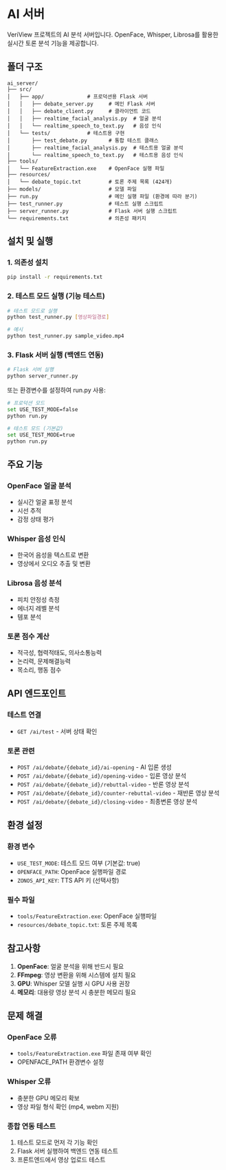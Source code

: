 # AI 서버

VeriView 프로젝트의 AI 분석 서버입니다. OpenFace, Whisper, Librosa를 활용한 실시간 토론 분석 기능을 제공합니다.

## 폴더 구조

```
ai_server/
├── src/
│   ├── app/              # 프로덕션용 Flask 서버
│   │   ├── debate_server.py     # 메인 Flask 서버
│   │   ├── debate_client.py     # 클라이언트 코드
│   │   ├── realtime_facial_analysis.py  # 얼굴 분석
│   │   └── realtime_speech_to_text.py   # 음성 인식
│   └── tests/            # 테스트용 구현
│       ├── test_debate.py       # 통합 테스트 클래스
│       ├── realtime_facial_analysis.py  # 테스트용 얼굴 분석
│       └── realtime_speech_to_text.py   # 테스트용 음성 인식
├── tools/
│   └── FeatureExtraction.exe    # OpenFace 실행 파일
├── resources/
│   └── debate_topic.txt         # 토론 주제 목록 (424개)
├── models/                      # 모델 파일
├── run.py                       # 메인 실행 파일 (환경에 따라 분기)
├── test_runner.py               # 테스트 실행 스크립트
├── server_runner.py             # Flask 서버 실행 스크립트
└── requirements.txt             # 의존성 패키지
```

## 설치 및 실행

### 1. 의존성 설치

```bash
pip install -r requirements.txt
```

### 2. 테스트 모드 실행 (기능 테스트)

```bash
# 테스트 모드로 실행
python test_runner.py [영상파일경로]

# 예시
python test_runner.py sample_video.mp4
```

### 3. Flask 서버 실행 (백엔드 연동)

```bash
# Flask 서버 실행
python server_runner.py
```

또는 환경변수를 설정하여 run.py 사용:

```bash
# 프로덕션 모드
set USE_TEST_MODE=false
python run.py

# 테스트 모드 (기본값)
set USE_TEST_MODE=true
python run.py
```

## 주요 기능

### OpenFace 얼굴 분석
- 실시간 얼굴 표정 분석
- 시선 추적
- 감정 상태 평가

### Whisper 음성 인식
- 한국어 음성을 텍스트로 변환
- 영상에서 오디오 추출 및 변환

### Librosa 음성 분석
- 피치 안정성 측정
- 에너지 레벨 분석
- 템포 분석

### 토론 점수 계산
- 적극성, 협력적태도, 의사소통능력
- 논리력, 문제해결능력
- 목소리, 행동 점수

## API 엔드포인트

### 테스트 연결
- `GET /ai/test` - 서버 상태 확인

### 토론 관련
- `POST /ai/debate/{debate_id}/ai-opening` - AI 입론 생성
- `POST /ai/debate/{debate_id}/opening-video` - 입론 영상 분석
- `POST /ai/debate/{debate_id}/rebuttal-video` - 반론 영상 분석
- `POST /ai/debate/{debate_id}/counter-rebuttal-video` - 재반론 영상 분석
- `POST /ai/debate/{debate_id}/closing-video` - 최종변론 영상 분석

## 환경 설정

### 환경 변수
- `USE_TEST_MODE`: 테스트 모드 여부 (기본값: true)
- `OPENFACE_PATH`: OpenFace 실행파일 경로
- `ZONOS_API_KEY`: TTS API 키 (선택사항)

### 필수 파일
- `tools/FeatureExtraction.exe`: OpenFace 실행파일
- `resources/debate_topic.txt`: 토론 주제 목록

## 참고사항

1. **OpenFace**: 얼굴 분석을 위해 반드시 필요
2. **FFmpeg**: 영상 변환을 위해 시스템에 설치 필요
3. **GPU**: Whisper 모델 실행 시 GPU 사용 권장
4. **메모리**: 대용량 영상 분석 시 충분한 메모리 필요

## 문제 해결

### OpenFace 오류
- `tools/FeatureExtraction.exe` 파일 존재 여부 확인
- OPENFACE_PATH 환경변수 설정

### Whisper 오류
- 충분한 GPU 메모리 확보
- 영상 파일 형식 확인 (mp4, webm 지원)

### 종합 연동 테스트
1. 테스트 모드로 먼저 각 기능 확인
2. Flask 서버 실행하여 백엔드 연동 테스트
3. 프론트엔드에서 영상 업로드 테스트
